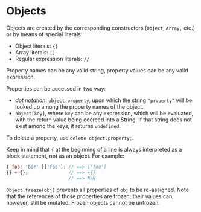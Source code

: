 # Objects

Objects are created by the corresponding constructors (`Object`, `Array,` etc.) or by means of special literals:

* Object literals: `{}`
* Array literals: `[]`
* Regular expression literals: `//`

Property names can be any valid string, property values can be any valid expression.

Properties can be accessed in two way:

* _dot notation_: `object.property`, upon which the string `"property"` will be looked up among the property names of the object.
* `object[key]`, where `key` can be any expression, which will be evaluated, with the return value being coerced into a String. If that string does not exist among the keys, it returns `undefined`.

To delete a property, use `delete object.property;`.

Keep in mind that `{` at the beginning of a line is always interpreted as a block statement, not as an object. For example:
```js
{ foo: 'bar' }['foo']; // ==> ['foo']
{} + {};               // ==> +{}
                       // ==> NaN
```

`Object.freeze(obj)` prevents all properties of `obj` to be re-assigned. Note that the references of those properties are frozen; their values can, however, still be mutated. Frozen objects cannot be unfrozen.
